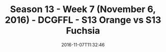 ---
title: Season 13 - Week 7 (November 6, 2016) - DCGFFL - S13 Orange vs S13 Fuchsia
teams-score:
- team: _teams/s13-orange.md
  score: 43
- team: _teams/s13-fuchsia.md
  score: 18
mvp: G. Cline (Orange); S. Steinhardt (Fuchsia)
game-ball: P. Brockway (Orange); S. Williams (Fuchsia)
sportsperson: ''
season: 13
week: 7
date: '2016-11-07T11:32:46'
pageid: season-13-week-7-november-6-2016-4822-vs-4815
---